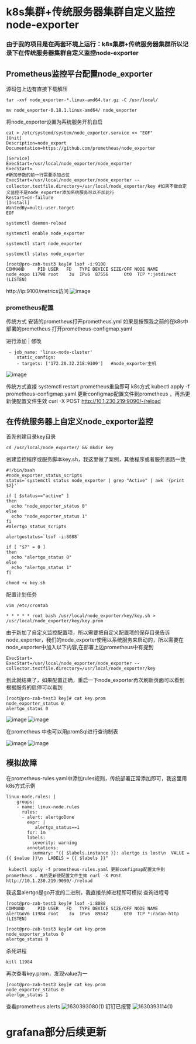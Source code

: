 # k8s集群+传统服务器集群自定义监控node-exporter
### 由于我的项目是在两套环境上运行：k8s集群+传统服务器集群所以记录下在传统服务器集群自定义监控node-exporter
## Prometheus监控平台配置node_exporter
源码包上边有直接下载解压
```
tar -xvf node_exporter-*.linux-amd64.tar.gz -C /usr/local/

mv node_exporter-0.18.1.linux-amd64/ node_exporter
```
将node_exporter设置为系统服务开机自启
```
cat > /etc/systemd/system/node_exporter.service << "EOF"
[Unit]
Description=node_export
Documentation=https://github.com/prometheus/node_exporter

[Service]
ExecStart=/usr/local/node_exporter/node_exporter
ExecStart=                                                                                                   #新加参数的前一行需要添加占位
ExecStart=/usr/local/node_exporter/node_exporter --collector.textfile.directory=/usr/local/node_exporter/key #如果不做自定义监控不是node_exporter添加系统服务可以不加此行
Restart=on-failure
[Install]
WantedBy=multi-user.target
EOF
```
```
systemctl daemon-reload

systemctl enable node_exporter

systemctl start node_exporter

systemctl status node_exporter

[root@pro-zab-test3 key]# lsof -i:9100
COMMAND     PID USER   FD   TYPE DEVICE SIZE/OFF NODE NAME
node_expo 11798 root    3u  IPv6  87556      0t0  TCP *:jetdirect (LISTEN)
```
http://ip:9100/metrics访问
![image](https://user-images.githubusercontent.com/63449830/131452612-7e2c0f9f-12f8-40b3-bb4b-0a025b4bf912.png)

### prometheus配置
传统方式 安装的prometheus打开prometheus.yml
如果是按照我之前的在k8s中部署的prometheus 打开prometheus-configmap.yaml

进行添加 | 修改
```
 - job_name: 'linux-node-cluster'
    static_configs:
    - targets: ['172.20.32.218:9109']   #node_exporter主机
```
![image](https://user-images.githubusercontent.com/63449830/131453250-1c2f92f8-676b-4b9c-8517-cbe16d078f63.png)

传统方式直接 systemctl restart prometheus重启即可
k8s方式 kubectl apply -f prometheus-configmap.yaml 更新configmap配置文件到prometheus ，再热更新使配置文件生效 curl -X POST http://10.1.230.219:9090/-/reload 

## 在传统服务器上自定义node_exporter监控
首先创建目录key目录
```
cd /usr/local/node_exporter/ && mkdir key
```
创建监控程序或服务脚本key.sh，我这里做了案例，其他程序或者服务思路一致
```
#!/bin/bash
#node_exporter_status_scripts
status=`systemctl status node_exporter | grep "Active" | awk '{print $2}'`

if [ $status=="active" ]
then
  echo "node_exporter_status 0"
else
  echo "node_exporter_status 1"
fi
#alertgo_status_scripts

alertgostatus=`lsof -i:8088`

if [ "$?" = 0 ]
then
  echo "alertgo_status 0"
else
  echo "alertgo_status 1"
fi
```
```
chmod +x key.sh
```
配置计划任务
```
vim /etc/crontab

* * * * * root bash /usr/local/node_exporter/key/key.sh > /usr/local/node_exporter/key/key.prom
```
由于新加了自定义监控配置项，所以需要把自定义配置项的保存目录告诉node_exporter，我们的node_exporter使用以系统服务来启动的，所以需要在node_exporter中加入以下内容,在部署上边prometheus中有提到
```
ExecStart=
ExecStart=/usr/local/node_exporter/node_exporter --collector.textfile.directory=/usr/local/node_exporter/key
```
到此就结束了，如果配置正确，重启一下node_exporter再次刷新页面可以看到
根据服务的启停可以看到
```
[root@pro-zab-test3 key]# cat key.prom 
node_exporter_status 0
alertgo_status 0
```

![image](https://user-images.githubusercontent.com/63449830/131454926-7867fc50-39dc-4400-8ff2-8ba50f53676c.png)
![image](https://user-images.githubusercontent.com/63449830/131454973-58e207b7-ed3e-4656-b0b4-10a8461fdec9.png)

在prometheus 中也可以用promSql进行查询制表

![image](https://user-images.githubusercontent.com/63449830/131455274-c1b0f06e-7e08-44d5-a704-d6ea5e1e63d0.png)
![image](https://user-images.githubusercontent.com/63449830/131455393-02746554-1623-4859-9431-1ec41eec78f1.png)

## 模拟故障
在prometheus-rules.yaml中添加rules规则，传统部署正常添加即可，我这里用k8s方式示例
```
linux-node.rules: |
    groups:
    - name: linux-node.rules
      rules:
      - alert: alertgoDone
        expr: |
           alertgo_status==1
        for: 1m
        labels:
          severity: warning
        annotations:
          summary: "{{ $labels.instance }}: alertgo is lost\n  VALUE = {{ $value }}\n  LABELS = {{ $labels }}"
```
```
 kubectl apply -f prometheus-rules.yaml 更新configmap配置文件到prometheus ，再热更新使配置文件生效 curl -X POST http://10.1.230.219:9090/-/reload 
```
我这里alertgo是go开发的二进制，我直接杀掉进程即可模拟
查询进程号
```
[root@pro-zab-test3 key]# lsof -i:8088
COMMAND     PID USER   FD   TYPE DEVICE SIZE/OFF NODE NAME
alertGoV6 11984 root    3u  IPv6  89542      0t0  TCP *:radan-http (LISTEN)

[root@pro-zab-test3 key]# cat key.prom 
node_exporter_status 0
alertgo_status 0

```
杀死进程
```
kill 11984
```
再次查看key.prom，发现value为一
```
[root@pro-zab-test3 key]# cat key.prom 
node_exporter_status 0
alertgo_status 1
```
查看prometheus alerts
![1630393080(1)](https://user-images.githubusercontent.com/63449830/131457282-95826395-4ba1-4099-af1f-1ab3b950765d.jpg)
钉钉已报警
![1630393114(1)](https://user-images.githubusercontent.com/63449830/131457342-d5bedbf5-f806-4c37-a142-976e5548ab30.jpg)

# grafana部分后续更新 
